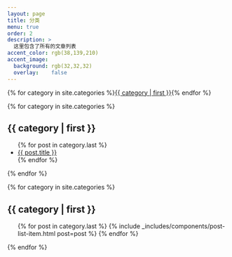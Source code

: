 ```yaml
---
layout: page
title: 分类
menu: true
order: 2
description: >
  这里包含了所有的文章列表
accent_color: rgb(38,139,210)
accent_image:
  background: rgb(32,32,32)
  overlay:    false
---
```


{% for category in site.categories %}<a class="button" href="#{{ category | first }}">{{ category | first }}</a>{% endfor %}

{% for category in site.categories %}
<h2><a id="{{ category | first }}">{{ category | first }}</a></h2>

<ul class="title-list">
{% for post in category.last %}
<li><a href="{{ post.url | relative_url }}">{{ post.title }}</a></li>
{% endfor %}
</ul>

{% endfor %}


{% for category in site.categories %}
<h2 class="hr">{{ category | first }}</h2>

<ul class="title-list">
{% for post in category.last %}
{% include _includes/components/post-list-item.html post=post %}
{% endfor %}
</ul>

{% endfor %}
